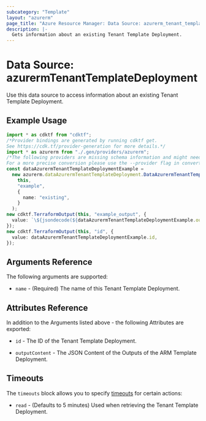 ```yaml
---
subcategory: "Template"
layout: "azurerm"
page_title: "Azure Resource Manager: Data Source: azurerm_tenant_template_deployment"
description: |-
  Gets information about an existing Tenant Template Deployment.
---
```


# Data Source: azurermTenantTemplateDeployment

Use this data source to access information about an existing Tenant Template Deployment.

## Example Usage

```typescript
import * as cdktf from "cdktf";
/*Provider bindings are generated by running cdktf get.
See https://cdk.tf/provider-generation for more details.*/
import * as azurerm from "./.gen/providers/azurerm";
/*The following providers are missing schema information and might need manual adjustments to synthesize correctly: azurerm.
For a more precise conversion please use the --provider flag in convert.*/
const dataAzurermTenantTemplateDeploymentExample =
  new azurerm.dataAzurermTenantTemplateDeployment.DataAzurermTenantTemplateDeployment(
    this,
    "example",
    {
      name: "existing",
    }
  );
new cdktf.TerraformOutput(this, "example_output", {
  value: `\${jsondecode(${dataAzurermTenantTemplateDeploymentExample.outputContent}).exampleOutput.value}`,
});
new cdktf.TerraformOutput(this, "id", {
  value: dataAzurermTenantTemplateDeploymentExample.id,
});

```

## Arguments Reference

The following arguments are supported:

* `name` - (Required) The name of this Tenant Template Deployment.

## Attributes Reference

In addition to the Arguments listed above - the following Attributes are exported:

*   `id` - The ID of the Tenant Template Deployment.

*   `outputContent` - The JSON Content of the Outputs of the ARM Template Deployment.

## Timeouts

The `timeouts` block allows you to specify [timeouts](https://www.terraform.io/language/resources/syntax#operation-timeouts) for certain actions:

* `read` - (Defaults to 5 minutes) Used when retrieving the Tenant Template Deployment.
